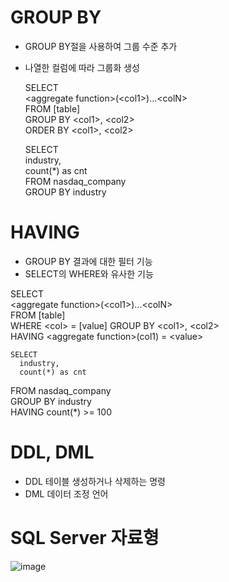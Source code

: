 # GROUP BY
- GROUP BY절을 사용하여 그룹 수준 추가
- 나열한 컬럼에 따라 그룹화 생성
  
  SELECT    
      \<aggregate function>\(\<col1>)...\<colN>    
  FROM \[table]        
  GROUP BY \<col1>, \<col2>       
  ORDER BY \<col1>, \<col2>

  SELECT    
      industry,   
      count(*) as cnt    
  FROM nasdaq_company    
  GROUP BY industry
  
# HAVING
- GROUP BY 결과에 대한 필터 기능
- SELECT의 WHERE와 유사한 기능

SELECT    
      \<aggregate function>\(\<col1>)...\<colN>    
  FROM \[table]      
  WHERE \<col> = \[value]
  GROUP BY \<col1>, \<col2>       
  HAVING \<aggregate function>\(col1) = \<value>     

    SELECT    
      industry,   
      count(*) as cnt    
  FROM nasdaq_company    
  GROUP BY industry     
  HAVING count(*) >= 100

  
# DDL, DML
- DDL 테이블 생성하거나 삭제하는 명령
- DML 데이터 조정 언어

# SQL Server 자료형
![image](https://github.com/Eunssong/SQL/assets/134351442/6def2a4d-e43a-4e8e-abb9-d6741b30a5b9)
